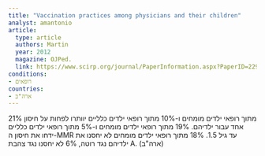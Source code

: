 ```yaml
---
title: "Vaccination practices among physicians and their children"
analyst: amantonio
article:
  type: article
  authors: Martin
  year: 2012
  magazine: OJPed.
  link: https://www.scirp.org/journal/PaperInformation.aspx?PaperID=22932
conditions:
- רופאים
countries:
- ארה"ב
---
```


21% מתוך רופאי ילדים מומחים ו-10% מתוך רופאי ילדים כלליים יוותרו לפחות על חיסון אחד עבור ילדיהם.
19% מתוך רופאי ילדים מומחים ו-5% מתוך רופאי ילדים כלליים ידחו את חיסון ה-MMR עד גיל 1.5.
18% מתוך רופאי ילדים מומחים לא יחסנו את ילדיהם נגד רוטה, 6% לא יחסנו נגד צהבת A. (ארה"ב)
